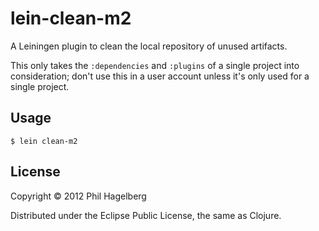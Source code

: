 # lein-clean-m2

A Leiningen plugin to clean the local repository of unused artifacts.

This only takes the `:dependencies` and `:plugins` of a single project
into consideration; don't use this in a user account unless it's only
used for a single project.

## Usage

    $ lein clean-m2

## License

Copyright © 2012 Phil Hagelberg

Distributed under the Eclipse Public License, the same as Clojure.
